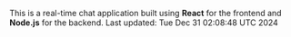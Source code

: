 This is a real-time chat application built using **React** for the frontend and **Node.js** for the backend.
Last updated: Tue Dec 31 02:08:48 UTC 2024
